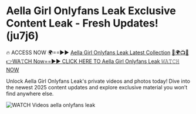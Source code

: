 # Aella Girl Onlyfans Leak Exclusive Content Leak - Fresh Updates! (ju7j6)

🔥 ACCESS NOW 🌍==►► <a href="https://tinyurl.com/3fjeunct" rel="nofollow">Aella Girl Onlyfans Leak Latest Collection</a></h3>
[🔴🌍📺📱👉WA𝚃CH Now==►► CLICK HERE TO Aella Girl Onlyfans Leak 𝚆𝙰𝚃𝙲𝙷 NOW](https://tinyurl.com/3fjeunct)

Unlock Aella Girl Onlyfans Leak's private videos and photos today! Dive into the newest 2025 content updates and explore exclusive material you won’t find anywhere else.


<a href="https://tinyurl.com/3fjeunct" rel="nofollow" data-target="animated-image.originalLink"><img src="https://camo.githubusercontent.com/8a4f000d20f83aca3bf7ec5f350d767afa0574a8a352519fd8cfa583a6f93a33/68747470733a2f2f692e696d6775722e636f6d2f644a486b345a712e676966" alt="WATCH Videos" data-canonical-src="https://i.imgur.com/dJHk4Zq.gif" style="max-width: 100%; display: inline-block;" data-target="animated-image.originalImage"></a>
aella onlyfans leak